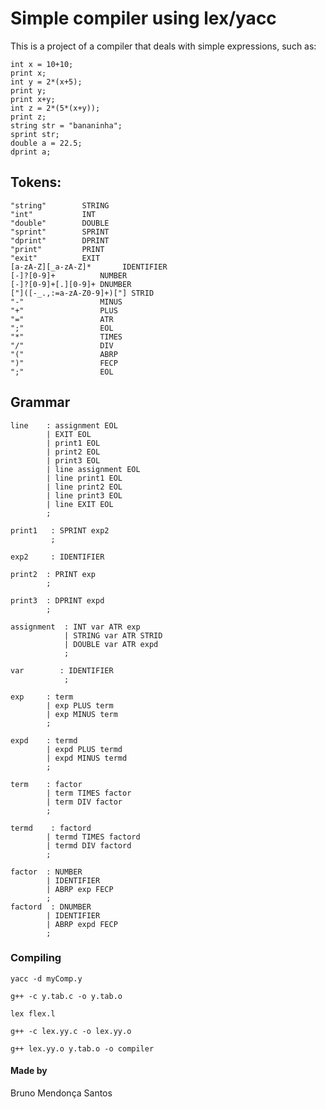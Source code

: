 # Simple compiler using lex/yacc
This is a project of a compiler that deals with simple expressions, such as:
```
int x = 10+10;
print x;
int y = 2*(x+5);
print y;
print x+y;
int z = 2*(5*(x+y));
print z;
string str = "bananinha";
sprint str;
double a = 22.5;
dprint a;

```
## Tokens:

    "string"        STRING
    "int"           INT
    "double"        DOUBLE
    "sprint"        SPRINT
    "dprint"        DPRINT
    "print"         PRINT
    "exit"          EXIT
    [a-zA-Z][_a-zA-Z]*       IDENTIFIER
    [-]?[0-9]+          NUMBER
    [-]?[0-9]+[.][0-9]+ DNUMBER
    ["]([-_.,:=a-zA-Z0-9]+)["] STRID
    "-"                 MINUS
	"+"                 PLUS
	"="                 ATR
	";"                 EOL
	"*"                 TIMES
	"/"                 DIV
	"("                 ABRP
	")"                 FECP
	";"                 EOL
	
## Grammar

```
line    : assignment EOL        
        | EXIT EOL              
        | print1 EOL         
        | print2 EOL       
        | print3 EOL        
        | line assignment EOL   
        | line print1 EOL   
        | line print2 EOL    
        | line print3 EOL    
        | line EXIT EOL         
        ;

print1   : SPRINT exp2                 
         ;

exp2     : IDENTIFIER                    

print2  : PRINT exp                  
        ;

print3  : DPRINT expd                  
        ;

assignment  : INT var ATR exp        
            | STRING var ATR STRID            
            | DOUBLE var ATR expd    
            ;

var        : IDENTIFIER         
            ;

exp     : term                  
        | exp PLUS term         
        | exp MINUS term        
        ;

expd    : termd                  
        | expd PLUS termd         
        | expd MINUS termd         
        ;

term    : factor                  
        | term TIMES factor       
        | term DIV factor         
        ;

termd    : factord                  
        | termd TIMES factord       
        | termd DIV factord         
        ;

factor  : NUMBER                  
        | IDENTIFIER              
        | ABRP exp FECP           
        ;
factord  : DNUMBER                  
        | IDENTIFIER              
        | ABRP expd FECP           
        ;
```
            
### Compiling

`yacc -d myComp.y`

`g++ -c y.tab.c -o y.tab.o`

`lex flex.l`

`g++ -c lex.yy.c -o lex.yy.o`

`g++ lex.yy.o y.tab.o -o compiler`

#### Made by

Bruno Mendonça Santos
